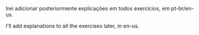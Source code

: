 Irei adicionar posteriormente explicações em todos exercicios, em pt-br/en-us.

I'll add explanations to all the exercises later, in en-us.
